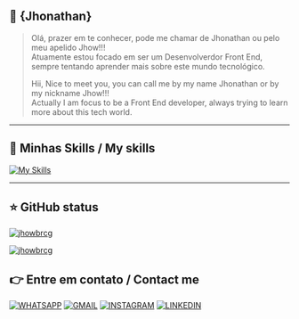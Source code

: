 ##  🧑 <strong>{Jhonathan}</strong>

> Olá, prazer em te conhecer, pode me chamar de Jhonathan ou pelo meu apelido Jhow!!! <br>
> Atuamente estou focado em ser um Desenvolverdor Front End, sempre tentando aprender mais sobre este mundo tecnológico.
>   
> Hii, Nice to meet you, you can call me by my name Jhonathan or by my nickname Jhow!!! <br>
> Actually I am focus to be a Front End developer, always trying to learn more about this tech world.   






----

## 🚀 Minhas Skills / My skills

[![My Skills](https://skillicons.dev/icons?i=js,html,css,scss,figma,git)](https://skillicons.dev)

---

## ⭐  GitHub status
[![jhowbrcg](https://github-readme-stats.vercel.app/api?username=jhowbrcg&theme=radical)](https://github.com/anuraghazra/github-readme-stats)

[![jhowbrcg](https://github-readme-stats.vercel.app/api/top-langs/?username=jhowbrcg&hide=html&layout=compact&theme=radical)](https://github.com/anuraghazra/github-readme-stats)



## 👉  Entre em contato / Contact me

<a href = ''> <img src = 'https://img.shields.io/badge/WhatsApp-25D366?style=for-the-badge&logo=whatsapp&logoColor=white' alt = 'WHATSAPP'></a>
<a href = ''> <img src = 'https://img.shields.io/badge/Gmail-D14836?style=for-the-badge&logo=gmail&logoColor=white' alt = 'GMAIL'></a>
<a href = ''> <img src = 'https://img.shields.io/badge/Instagram-E4405F?style=for-the-badge&logo=instagram&logoColor=white' alt = 'INSTAGRAM'></a>
<a href = ''> <img src = 'https://img.shields.io/badge/LinkedIn-0077B5?style=for-the-badge&logo=linkedin&logoColor=white' alt = 'LINKEDIN'></a>

